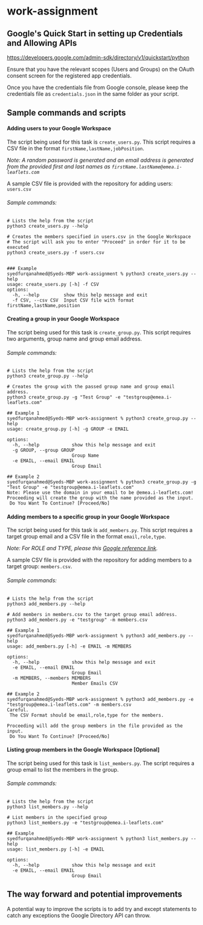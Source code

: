 # work-assignment

## Google's Quick Start in setting up Credentials and Allowing APIs
https://developers.google.com/admin-sdk/directory/v1/quickstart/python

Ensure that you have the relevant scopes (Users and Groups) on the OAuth consent screen for the registered app credentials.

Once you have the credentials file from Google console, please keep the credentials file as `credentials.json` in the same folder as your script.

## Sample commands and scripts

#### Adding users to your Google Workspace
The script being used for this task is `create_users.py`. This script requires a CSV file in the format `firstName,lastName,jobPosition`.

_Note: A random password is generated and an email address is generated from the provided first and last names as `firstName.lastName@emea.i-leaflets.com`_

A sample CSV file is provided with the repository for adding users: `users.csv`

###### Sample commands:
```
# Lists the help from the script
python3 create_users.py --help

# Creates the members specified in users.csv in the Google Workspace
# The script will ask you to enter "Proceed" in order for it to be executed
python3 create_users.py -f users.csv


### Example
syedfurqanahmed@Syeds-MBP work-assignment % python3 create_users.py --help
usage: create_users.py [-h] -f CSV
options:
  -h, --help         show this help message and exit
  -f CSV, --csv CSV  Input CSV file with format firstName,lastName,position
```

#### Creating a group in your Google Workspace

The script being used for this task is `create_group.py`. This script requires two arguments, group name and group email address.

###### Sample commands:
```
# Lists the help from the script
python3 create_group.py --help

# Creates the group with the passed group name and group email address.
python3 create_group.py -g "Test Group" -e "testgroup@emea.i-leaflets.com"

## Example 1
syedfurqanahmed@Syeds-MBP work-assignment % python3 create_group.py --help
usage: create_group.py [-h] -g GROUP -e EMAIL

options:
  -h, --help            show this help message and exit
  -g GROUP, --group GROUP
                        Group Name
  -e EMAIL, --email EMAIL
                        Group Email

## Example 2
syedfurqanahmed@Syeds-MBP work-assignment % python3 create_group.py -g "Test Group" -e "testgroup@emea.i-leaflets.com"
Note: Please use the domain in your email to be @emea.i-leaflets.com!
Proceeding will create the group with the name provided as the input.
 Do You Want To Continue? [Proceed/No]

```

#### Adding members to a specific group in your Google Workspace
The script being used for this task is `add_members.py`. This script requires a target group email and a CSV file in the format `email,role,type`.

_Note: For ROLE and TYPE, please this [Google reference link](https://developers.google.com/admin-sdk/directory/reference/rest/v1/members#Member)._

A sample CSV file is provided with the repository for adding members to a target group: `members.csv`.

###### Sample commands:
```
# Lists the help from the script
python3 add_members.py --help

# Add members in members.csv to the target group email address.
python3 add_members.py -e "testgroup" -m members.csv

## Example 1
syedfurqanahmed@Syeds-MBP work-assignment % python3 add_members.py --help
usage: add_members.py [-h] -e EMAIL -m MEMBERS

options:
  -h, --help            show this help message and exit
  -e EMAIL, --email EMAIL
                        Group Email
  -m MEMBERS, --members MEMBERS
                        Member Emails CSV

## Example 2
syedfurqanahmed@Syeds-MBP work-assignment % python3 add_members.py -e "testgroup@emea.i-leaflets.com" -m members.csv
Careful. 
 The CSV Format should be email,role,type for the members. 

Proceeding will add the group members in the file provided as the input.
 Do You Want To Continue? [Proceed/No]
```


#### Listing group members in the Google Workspace [Optional]
The script being used for this task is `list_members.py`. The script requires a group email to list the members in the group.

###### Sample commands:
```
# Lists the help from the script
python3 list_members.py --help

# List members in the specified group
python3 list_members.py -e "testgroup@emea.i-leaflets.com"

## Example 
syedfurqanahmed@Syeds-MBP work-assignment % python3 list_members.py --help
usage: list_members.py [-h] -e EMAIL

options:
  -h, --help            show this help message and exit
  -e EMAIL, --email EMAIL
                        Group Email
```

##  The way forward and potential improvements

A potential way to improve the scripts is to add try and except statements to catch any exceptions the Google Directory API can throw.